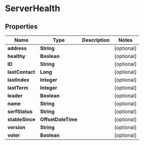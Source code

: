 

# ServerHealth


## Properties

| Name | Type | Description | Notes |
|------------ | ------------- | ------------- | -------------|
|**address** | **String** |  |  [optional] |
|**healthy** | **Boolean** |  |  [optional] |
|**ID** | **String** |  |  [optional] |
|**lastContact** | **Long** |  |  [optional] |
|**lastIndex** | **Integer** |  |  [optional] |
|**lastTerm** | **Integer** |  |  [optional] |
|**leader** | **Boolean** |  |  [optional] |
|**name** | **String** |  |  [optional] |
|**serfStatus** | **String** |  |  [optional] |
|**stableSince** | **OffsetDateTime** |  |  [optional] |
|**version** | **String** |  |  [optional] |
|**voter** | **Boolean** |  |  [optional] |



